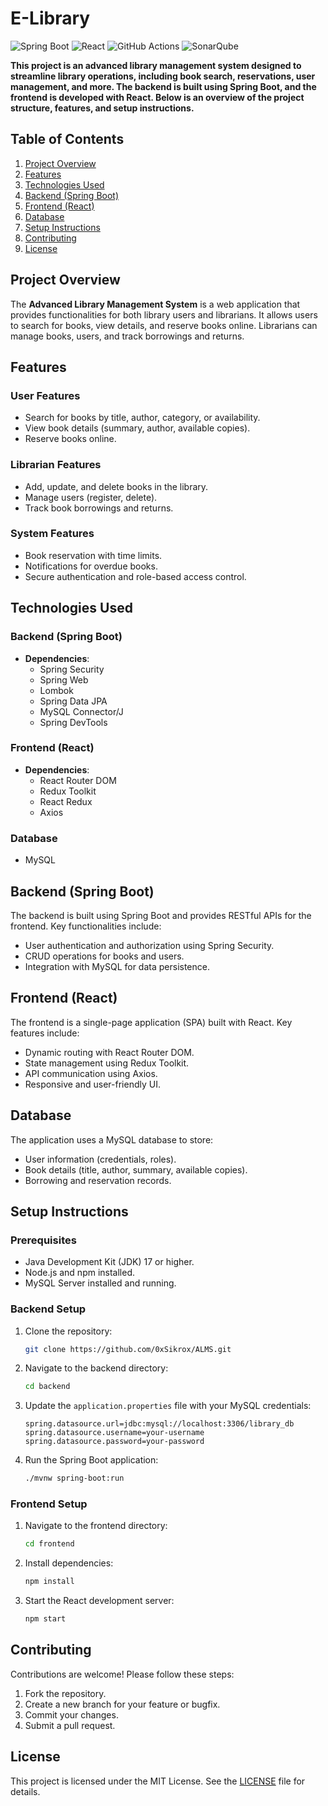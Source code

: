 # E-Library

![Spring Boot](https://img.shields.io/badge/Spring%20Boot-6DB33F?style=for-the-badge&logo=spring&logoColor=white) ![React](https://img.shields.io/badge/React-20232A?style=for-the-badge&logo=react&logoColor=61DAFB) ![GitHub Actions](https://img.shields.io/badge/GitHub%20Actions-2088FF?style=for-the-badge&logo=github-actions&logoColor=white) ![SonarQube](https://img.shields.io/badge/SonarQube-4E9BCD?style=for-the-badge&logo=sonarqube&logoColor=white)

**This project is an advanced library management system designed to streamline library operations, including book search, reservations, user management, and more. The backend is built using **Spring Boot**, and the frontend is developed with **React**. Below is an overview of the project structure, features, and setup instructions.**

## Table of Contents
1. [Project Overview](#project-overview)
2. [Features](#features)
3. [Technologies Used](#technologies-used)
4. [Backend (Spring Boot)](#backend-spring-boot)
5. [Frontend (React)](#frontend-react)
6. [Database](#database)
7. [Setup Instructions](#setup-instructions)
8. [Contributing](#contributing)
9. [License](#license)

## Project Overview

The **Advanced Library Management System** is a web application that provides functionalities for both library users and librarians. It allows users to search for books, view details, and reserve books online. Librarians can manage books, users, and track borrowings and returns.

## Features

### User Features
- Search for books by title, author, category, or availability.
- View book details (summary, author, available copies).
- Reserve books online.

### Librarian Features
- Add, update, and delete books in the library.
- Manage users (register, delete).
- Track book borrowings and returns.

### System Features
- Book reservation with time limits.
- Notifications for overdue books.
- Secure authentication and role-based access control.


## Technologies Used

### Backend (Spring Boot)
- **Dependencies**:
  - Spring Security
  - Spring Web
  - Lombok
  - Spring Data JPA
  - MySQL Connector/J
  - Spring DevTools

### Frontend (React)
- **Dependencies**:
  - React Router DOM
  - Redux Toolkit
  - React Redux
  - Axios

### Database
- MySQL


## Backend (Spring Boot)

The backend is built using Spring Boot and provides RESTful APIs for the frontend. Key functionalities include:
- User authentication and authorization using Spring Security.
- CRUD operations for books and users.
- Integration with MySQL for data persistence.


## Frontend (React)

The frontend is a single-page application (SPA) built with React. Key features include:
- Dynamic routing with React Router DOM.
- State management using Redux Toolkit.
- API communication using Axios.
- Responsive and user-friendly UI.



## Database

The application uses a MySQL database to store:
- User information (credentials, roles).
- Book details (title, author, summary, available copies).
- Borrowing and reservation records.



## Setup Instructions

### Prerequisites
- Java Development Kit (JDK) 17 or higher.
- Node.js and npm installed.
- MySQL Server installed and running.

### Backend Setup
1. Clone the repository:
   
   ```bash
   git clone https://github.com/0xSikrox/ALMS.git
   ```
3. Navigate to the backend directory:
   
   ```bash
   cd backend
   ```
5. Update the `application.properties` file with your MySQL credentials:
   
   ```properties
   spring.datasource.url=jdbc:mysql://localhost:3306/library_db
   spring.datasource.username=your-username
   spring.datasource.password=your-password
   ```
7. Run the Spring Boot application:
   
   ```bash
   ./mvnw spring-boot:run
   ```

### Frontend Setup
1. Navigate to the frontend directory:
   
   ```bash
   cd frontend
   ```
3. Install dependencies:
   
   ```bash
   npm install
   ```
5. Start the React development server:
   
   ```bash
   npm start
   ```

## Contributing

Contributions are welcome! Please follow these steps:
1. Fork the repository.
2. Create a new branch for your feature or bugfix.
3. Commit your changes.
4. Submit a pull request.

## License

This project is licensed under the MIT License. See the [LICENSE](LICENSE) file for details.
